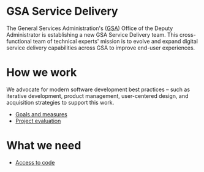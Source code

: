 # GSA Service Delivery
The General Services Administration's ([GSA](https://www.gsa.gov/)) Office of the Deputy Administrator is establishing a new GSA Service Delivery team. This cross-functional team of technical experts' mission is to evolve and expand digital service delivery capabilities across GSA to improve end-user experiences.

# How we work
We advocate for modern software development best practices – such as iterative development, product management, user-centered design, and acquisition strategies to support this work.
- [Goals and measures](https://github.com/GSA/service-delivery/blob/main/Goals_Measures.md)
- [Project evaluation](https://github.com/GSA/service-delivery/blob/main/Project_evaluation.md) 

# What we need
- [Access to code](https://github.com/GSA/service-delivery/blob/main/Working_on_Your_Code.md)
